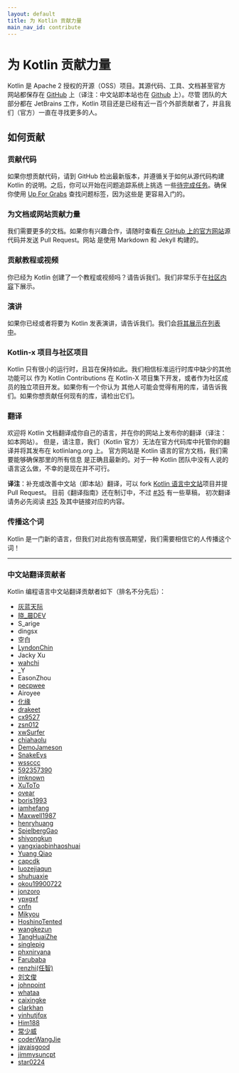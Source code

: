 ```yaml
---
layout: default
title: 为 Kotlin 贡献力量
main_nav_id: contribute
---
```


# 为 Kotlin 贡献力量

Kotlin 是 Apache 2 授权的开源（OSS）项目。其源代码、工具、文档甚至官方网站都保存在 [GitHub](https://github.com/jetbrains/kotlin) 上（译注：中文站即本站也在 [Github](https://github.com/hltj/kotlin-web-site-cn) 上）。尽管
团队的大部分都在 JetBrains 工作，Kotlin 项目还是已经有近一百个外部贡献者了，并且我们（官方）一直在寻找更多的人。

## 如何贡献

### 贡献代码

如果你想贡献代码，请到 GitHub 检出最新版本，并遵循关于如何从源代码构建 Kotlin 的说明。之后，你可以开始在问题追踪系统上挑选
一些[待完成任务](https://youtrack.jetbrains.com/issues/KT?q=%23Unresolved+)。确保你使用 [Up For Grabs](https://youtrack.jetbrains.com/issues/KT?q=%23Unresolved+tag%3A+%7BUp+For+Grabs%7D) 查找问题标签，因为这些是
更容易入门的。

### 为文档或网站贡献力量

我们需要更多的文档。如果你有兴趣合作，请随时查看[在 GitHub 上的官方网站](https://github.com/jetbrains/kotlin-web-site)源代码并发送 Pull Request。网站
是使用 Markdown 和 Jekyll 构建的。

### 贡献教程或视频

你已经为 Kotlin 创建了一个教程或视频吗？请告诉我们。我们非常乐于在[社区内容](http://www.kotlincn.net/docs/resources.html)下展示。

### 演讲

如果你已经或者将要为 Kotlin 发表演讲，请告诉我们。我们会[将其展示在列表中](http://www.kotlincn.net/docs/events.html)。

### Kotlin-x 项目与社区项目

Kotlin 只有很小的运行时，且旨在保持如此。我们相信标准运行时库中缺少的其他功能可以
作为 Kotlin Contributions 在 Kotlin-X 项目集下开发，或者作为社区成员的独立项目开发。如果你有一个你认为
其他人可能会觉得有用的库，请告诉我们。如果你想贡献任何现有的库，请检出它们。

### 翻译

欢迎将 Kotlin 文档翻译成你自己的语言，并在你的网站上发布你的翻译（译注：如本网站）。
但是，请注意，我们（Kotlin 官方）无法在官方代码库中托管你的翻译并将其发布在 kotlinlang.org 上。
官方网站是 Kotlin 语言的官方文档，我们需要能够确保那里的所有信息
是正确且最新的。对于一种 Kotlin 团队中没有人说的语言这么做，不幸的是现在并不可行。

**译注**：补充或改善中文站（即本站）翻译，可以 fork [Kotlin 语言中文站](https://github.com/hltj/kotlin-web-site-cn)项目并提 Pull Request。
目前《翻译指南》还在制订中，不过 [#35](https://github.com/hltj/kotlin-web-site-cn/issues/35) 有一些草稿，
初次翻译请务必先阅读 [#35](https://github.com/hltj/kotlin-web-site-cn/issues/35) 及其中链接对应的内容。

### 传播这个词

Kotlin 是一门新的语言，但我们对此抱有很高期望，我们需要相信它的人传播这个词！

---

### 中文站翻译贡献者

Kotlin 编程语言中文站翻译贡献者如下（排名不分先后）：

* [灰蓝天际](https://github.com/hltj)
* [晓_晨DEV](http://tanfujun.com/)
* S_arige
* dingsx
* 空白
* [LyndonChin](https://github.com/LyndonChin)
* Jacky Xu
* [wahchi](https://github.com/wahchi)
* _Y
* EasonZhou
* [pecpwee](https://github.com/pecpwee)
* Airoyee
* [化缘](http://frblog.sinaapp.com/)
* [drakeet](https://github.com/drakeet)
* [cx9527](https://github.com/cx9527)
* [zsn012](http://github.com/zsn012)
* [xwSurfer](https://github.com/xwSurfer)
* [chiahaolu](https://github.com/chiahaolu)
* [DemoJameson](http://www.demojameson.com/)
* [SnakeEys](https://github.com/SnakeEys)
* [wssccc](https://github.com/wssccc)
* [592357390](https://github.com/592357390)
* [imknown](https://github.com/imknown)
* [XuToTo](https://github.com/XuToTo)
* [ovear](https://github.com/ovear)
* [boris1993](https://github.com/boris1993)
* [iamhefang](https://github.com/iamhefang)
* [Maxwell1987](https://github.com/Maxwell1987)
* [henryhuang](https://github.com/henryhuang)
* [SpielbergGao](https://github.com/SpielbergGao)
* [shiyongkun](https://github.com/shiyongkun)
* [yangxiaobinhaoshuai](https://github.com/yangxiaobinhaoshuai)
* [Yuang Qiao](https://github.com/qiaoyuang)
* [capcdk](https://github.com/capcdk)
* [luozejiaqun](https://github.com/luozejiaqun)
* [shuhuaxie](https://github.com/shuhuaxie)
* [okou19900722](https://github.com/okou19900722)
* [jonzoro](https://github.com/jonzoro)
* [ypxgxf](https://github.com/ypxgxf)
* [cnfn](https://github.com/cnfn)
* [Mikyou](https://juejin.im/user/5879cfcd5c497d0058984421)
* [HoshinoTented](https://github.com/HoshinoTented)
* [wangkezun](https://github.com/wangkezun)
* [TangHuaiZhe](https://github.com/TangHuaiZhe)
* [singlepig](https://github.com/singlepig)
* [phxnirvana](https://github.com/phxnirvana)
* [Farubaba](https://github.com/Farubaba)
* [renzhi(任智)](https://github.com/hhzrz)
* [刘文俊](https://www.liuwj.me)
* [johnpoint](https://github.com/johnpoint)
* [whataa](https://github.com/whataa)
* [caixingke](https://github.com/caixingke)
* [clarkhan](https://github.com/clarkhan)
* [yinhutjfox](https://github.com/yinhutjfox)
* [Him188](https://github.com/Him188)
* [常少威](https://github.com/Hiwensen)
* [coderWangJie](https://github.com/coderWangJie)
* [javaisgood](https://github.com/javaisgood)
* [jimmysuncpt](https://github.com/jimmysuncpt)
* [star0224](https://github.com/star0224)
